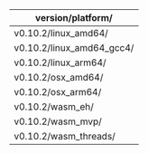 |     version/platform/     |
|---------------------------|
| v0.10.2/linux_amd64/      |
| v0.10.2/linux_amd64_gcc4/ |
| v0.10.2/linux_arm64/      |
| v0.10.2/osx_amd64/        |
| v0.10.2/osx_arm64/        |
| v0.10.2/wasm_eh/          |
| v0.10.2/wasm_mvp/         |
| v0.10.2/wasm_threads/     |

